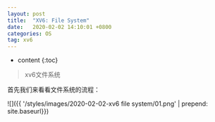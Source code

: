 ```yaml
---
layout: post
title:  "XV6: File System"
date:   2020-02-02 14:10:01 +0800
categories: OS
tag: xv6
---
```


* content
{:toc}

> xv6文件系统

首先我们来看看文件系统的流程：

![]({{ '/styles/images/2020-02-02-xv6 file system/01.png' | prepend: site.baseurl}})

